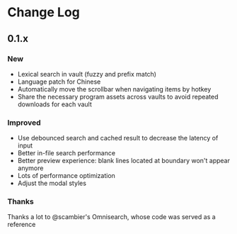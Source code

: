 # Change Log

## 0.1.x

### New

- Lexical search in vault (fuzzy and prefix match)
- Language patch for Chinese
- Automatically move the scrollbar when navigating items by hotkey
- Share the necessary program assets across vaults to avoid repeated downloads for each vault

### Improved

- Use debounced search and cached result to decrease the latency of input
- Better in-file search performance
- Better preview experience: blank lines located at boundary won't appear anymore
- Lots of performance optimization
- Adjust the modal styles

### Thanks

Thanks a lot to @scambier's Omnisearch, whose code was served as a reference